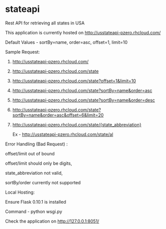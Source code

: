 # stateapi
Rest API for retrieving all states in USA

This application is currently hosted on http://usstateapi-pzero.rhcloud.com/

Default Values - sortBy=name, order=asc, offset=1, limit=10

Sample Request:

1. http://usstateapi-pzero.rhcloud.com/

2. http://usstateapi-pzero.rhcloud.com/state

3. http://usstateapi-pzero.rhcloud.com/state?offset=1&limit=10

4. http://usstateapi-pzero.rhcloud.com/state?sortBy=name&order=asc

5. http://usstateapi-pzero.rhcloud.com/state?sortBy=name&order=desc

4. http://usstateapi-pzero.rhcloud.com/state?sortBy=name&order=asc&offset=6&limit=20

5. http://usstateapi-pzero.rhcloud.com/state/{state_abbreviation}

   Ex - http://usstateapi-pzero.rhcloud.com/state/al
 
   
Error Handling (Bad Request) : 

 offset/limit out of bound
 
 offset/limit should only be digits,
 
 state_abbreviation not valid, 
 
 sortBy/order currently not supported   
 
   
Local Hosting:

Ensure Flask 0.10.1 is installed

Command - python wsgi.py

Check the application on http://127.0.0.1:8051/


   
